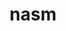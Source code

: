 ---
title: "nasm"
layout: cache
categories: [package, develop]
meta: {"versions": ["2.15.05"], "compilers": ["gcc@7.5.0"]}
spec_files: 
 - spec-0.json
spec_names:
 - 'nasm@2.15.05%gcc@7.5.0 arch=linux-ubuntu18.04-x86_64'
---